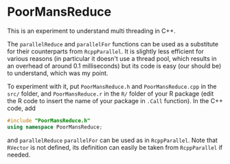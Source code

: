 # PoorMansReduce

This is an experiment to understand multi threading in C++.

The `parallelReduce` and `parallelFor` functions can be used as a substitute for their counterparts from `RcppParallel`.
It is slightly less efficient for various reasons (in particular it doesn't use a thread pool, which results in an overhead of around 0.1 milliseconds) but its code is easy (our should be) to understand, which was my point.

To experiment with it, put `PoorMansReduce.h` and `PoorMansReduce.cpp` in the `src/` folder, and `PoorMansReduce.r` in the `R/` folder of your R package (edit the R code to insert the name of your package in `.Call` function). In the C++ code, add
```C++
#include "PoorMansReduce.h"
using namespace PoorMansReduce; 
```
and `parallelReduce` `parallelFor` can be used as in `RcppParallel`. Note that `RVector` is not defined, its definition can easily be taken from `RcppParallel` if needed.
